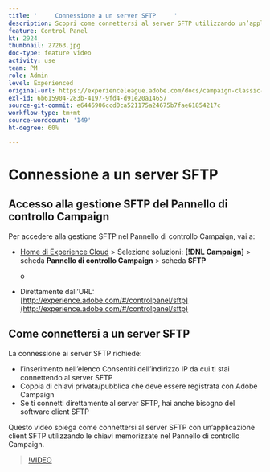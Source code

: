 ```yaml
---
title: '     Connessione a un server SFTP     '
description: Scopri come connettersi al server SFTP utilizzando un’applicazione client SFTP utilizzando le chiavi memorizzate nel Pannello di controllo Campaign.
feature: Control Panel
kt: 2924
thumbnail: 27263.jpg
doc-type: feature video
activity: use
team: PM
role: Admin
level: Experienced
original-url: https://experienceleague.adobe.com/docs/campaign-classic-learn/tutorials/administrating/control-panel-acc/connect-to-sftp-server.html
exl-id: 6b615904-283b-4197-9fd4-d91e20a14657
source-git-commit: e6446906ccd0ca521175a24675b7fae61854217c
workflow-type: tm+mt
source-wordcount: '149'
ht-degree: 60%

---
```


# Connessione a un server SFTP

## Accesso alla gestione SFTP del Pannello di controllo Campaign

Per accedere alla gestione SFTP nel Pannello di controllo Campaign, vai a:

* [Home di Experience Cloud](https://experience.adobe.com/#/home) > Selezione soluzioni: **[!DNL Campaign]** > scheda **Pannello di controllo Campaign** > scheda **SFTP**

   o
* Direttamente dall’URL: [http://experience.adobe.com/#/controlpanel/sftp](http://experience.adobe.com/#/controlpanel/sftp)

## Come connettersi a un server SFTP

La connessione ai server SFTP richiede:

* l’inserimento nell’elenco Consentiti dell’indirizzo IP da cui ti stai connettendo al server SFTP
* Coppia di chiavi privata/pubblica che deve essere registrata con Adobe Campaign
* Se ti connetti direttamente al server SFTP, hai anche bisogno del software client SFTP

Questo video spiega come connettersi al server SFTP con un’applicazione client SFTP utilizzando le chiavi memorizzate nel Pannello di controllo Campaign.

>[!VIDEO](https://video.tv.adobe.com/v/27263?quality=12)
